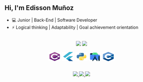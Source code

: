   <h2>
		Hi, I'm Edisson Muñoz
	</h2>
	<ul>
		<li>
			<g-emoji class="g-emoji" alias="computer" fallback-src="https://github.githubassets.com/images/icons/emoji/unicode/1f4bb.png">💻</g-emoji>
			 Junior | Back-End | Software Developer 
		</li>
		<li>
			<g-emoji class="g-emoji" alias="zap" fallback-src="https://github.githubassets.com/images/icons/emoji/unicode/26a1.png">⚡</g-emoji>
			 Logical thinking | Adaptability | Goal achievement orientation
		</li>
	</ul>
<br>
<div align="center">
  <img height="175em" src="https://github-readme-stats.vercel.app/api?username=edianmu&show_icons=true&theme=rose_pine&include_all_commits=true&count_private=true"/>
  <img height="175em" src="https://github-readme-stats.vercel.app/api/top-langs/?username=edianmu&layout=compact&langs_count=7&theme=rose_pine"/>
</div>
<div style="display: inline_block"><br> <div align="center">
	<img align="center" alt="C#" height="30" width="40" src="https://raw.githubusercontent.com/devicons/devicon/master/icons/csharp/csharp-original.svg">
	<img align="center" alt="Flutter" height="30" width="40" src="https://raw.githubusercontent.com/devicons/devicon/master/icons/flutter/flutter-original.svg">
	<img align="center" alt="Python" height="30" width="40" src="https://raw.githubusercontent.com/devicons/devicon/master/icons/python/python-original.svg">
	<img align="center" alt="AndroidStudio" height="30" width="40" src="https://raw.githubusercontent.com/devicons/devicon/master/icons/androidstudio/androidstudio-original.svg">
  <img align="center" alt="C++" height="30" width="40" src="https://raw.githubusercontent.com/devicons/devicon/master/icons/cplusplus/cplusplus-original.svg">
</div>
	<br>
  <br>
<div align="center">
  <a href="https://www.linkedin.com/in/edimunoz/" target="_blank"><img src="https://img.shields.io/badge/-LinkedIn-%230077B5?style=for-the-badge&logo=linkedin&logoColor=white" target="_blank">
	</a> 
  <a href = "mailto:edianmuvi@gmail.com"><img src="https://img.shields.io/badge/-Gmail-%23333?style=for-the-badge&logo=gmail&logoColor=white" target="_blank">
	</a>
  <a href="https://www.instagram.com/edianmu/" target="_blank"><img src="https://img.shields.io/badge/-Instagram-%23E4405F?style=for-the-badge&logo=instagram&logoColor=white" target="_blank">
	</a>

